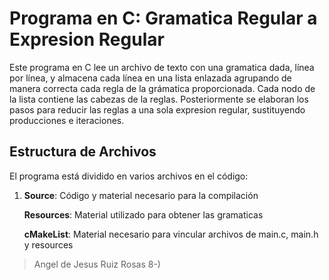 Programa en C: Gramatica Regular a Expresion Regular
========================================================================

Este programa en C lee un archivo de texto con una gramatica dada, línea por línea, y almacena cada línea en una lista enlazada agrupando de manera correcta cada regla de la grámatica proporcionada. Cada nodo de la lista contiene las cabezas de la reglas.
Posteriormente se elaboran los pasos para reducir las reglas a una sola expresion regular, sustituyendo producciones e iteraciones.

Estructura de Archivos
----------------------

El programa está dividido en varios archivos en el código:

1.  **Source**: Código y material necesario para la compilación
    
    **Resources**: Material utilizado para obtener las gramaticas
    
    **cMakeList**: Material necesario para vincular archivos de main.c, main.h y resources

>  Angel de Jesus Ruiz Rosas 8-)
